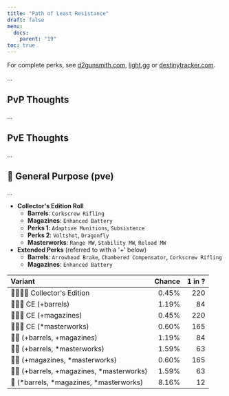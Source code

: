 ```yaml
---
title: "Path of Least Resistance"
draft: false
menu:
  docs:
    parent: "19"
toc: true
---
```


For complete perks, see [d2gunsmith.com](https://d2gunsmith.com/w/2827764482), [light.gg](https://www.light.gg/db/items/2827764482) or [destinytracker.com](https://destinytracker.com/destiny-2/db/items/2827764482).

...

## PvP Thoughts

...

## PvE Thoughts

...

## 👾 General Purpose (pve)

...

* **Collector's Edition Roll**
  * **Barrels**: `Corkscrew Rifling`
  * **Magazines**: `Enhanced Battery`
  * **Perks 1**: `Adaptive Munitions`, `Subsistence`
  * **Perks 2**: `Voltshot`, `Dragonfly`
  * **Masterworks**: `Range MW`, `Stability MW`, `Reload MW`
* **Extended Perks** (referred to with a '+' below)
  * **Barrels**: `Arrowhead Brake`, `Chambered Compensator`, `Corkscrew Rifling`
  * **Magazines**: `Enhanced Battery`

| Variant | Chance | 1 in ? |
|:-|-:|-:|
| 👾👾👾🌟 Collector's Edition | 0.45% | 220 |
| 👾👾👾 CE (+barrels) | 1.19% | 84 |
| 👾👾👾 CE (+magazines) | 0.45% | 220 |
| 👾👾👾 CE (*masterworks) | 0.60% | 165 |
| 👾👾 (+barrels, +magazines) | 1.19% | 84 |
| 👾👾 (+barrels, *masterworks) | 1.59% | 63 |
| 👾👾 (+magazines, *masterworks) | 0.60% | 165 |
| 👾👾 (+barrels, +magazines, *masterworks) | 1.59% | 63 |
| 👾 (*barrels, *magazines, *masterworks) | 8.16% | 12 |
